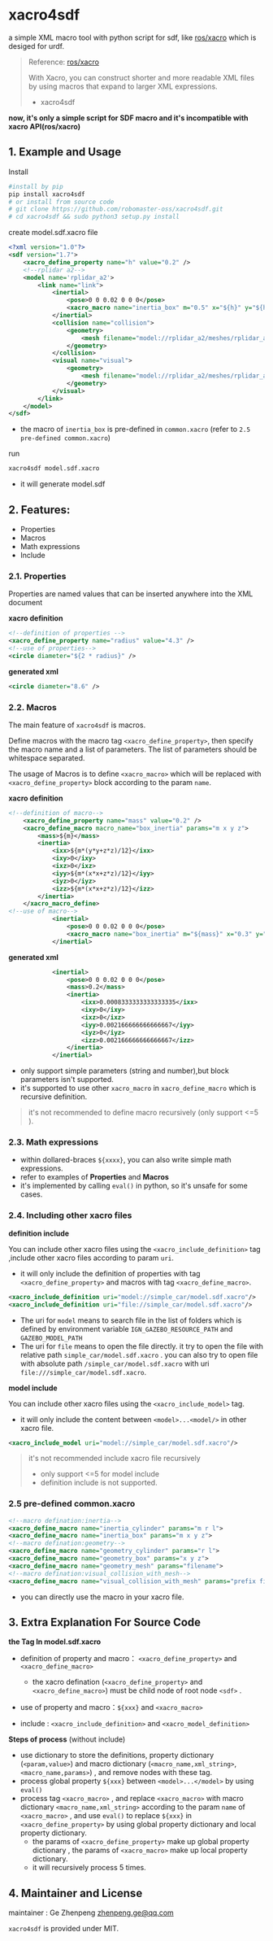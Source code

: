 # xacro4sdf
a simple XML macro tool with python script for sdf, like [ros/xacro](https://github.com/ros/xacro) which is desiged for urdf.

> Reference: [ros/xacro](https://github.com/ros/xacro)
>
> With Xacro, you can construct shorter and more readable XML files by using macros that expand to larger XML expressions. 
>
> * xacro4sdf

**now, it's only a simple script for SDF macro and it's incompatible with xacro API(ros/xacro)**

## 1. Example and Usage

Install

```bash
#install by pip
pip install xacro4sdf 
# or install from source code
# git clone https://github.com/robomaster-oss/xacro4sdf.git
# cd xacro4sdf && sudo python3 setup.py install
```

create model.sdf.xacro file

```xml
<?xml version="1.0"?>
<sdf version="1.7">
    <xacro_define_property name="h" value="0.2" />
    <!--rplidar a2-->
    <model name='rplidar_a2'>
        <link name="link">
            <inertial>
                <pose>0 0 0.02 0 0 0</pose>
                <xacro_macro name="inertia_box" m="0.5" x="${h}" y="${h+0.1}" z="${2*h}"/>
            </inertial>
            <collision name="collision">
                <geometry>
                    <mesh filename="model://rplidar_a2/meshes/rplidar_a2.dae"/>
                </geometry>
            </collision>
            <visual name="visual">
                <geometry>
                    <mesh filename="model://rplidar_a2/meshes/rplidar_a2.dae"/>
                </geometry>
            </visual>
        </link>
    </model>
</sdf>

```

* the macro of  `inertia_box` is pre-defined in `common.xacro` (refer to `2.5 pre-defined common.xacro`)

run

```bash
xacro4sdf model.sdf.xacro
```

* it will generate  model.sdf

## 2. Features:

* Properties	
* Macros
* Math expressions
* Include

### 2.1. Properties

Properties are named values that can be inserted anywhere into the XML document

**xacro definition**

```xml
<!--definition of properties -->
<xacro_define_property name="radius" value="4.3" />
<!--use of properties-->
<circle diameter="${2 * radius}" />
```

**generated xml**

```xml
<circle diameter="8.6" />
```

### 2.2. Macros

The main feature of `xacro4sdf` is macros.

Define macros with the macro tag `<xacro_define_property>`, then specify the macro name and a list of parameters. The list of parameters should be whitespace separated. 

The  usage of Macros is to define `<xacro_macro>` which will be replaced with `<xacro_define_property>`  block  according to the param `name`.

**xacro definition**

```xml
<!--definition of macro-->
	<xacro_define_property name="mass" value="0.2" />
	<xacro_define_macro macro_name="box_inertia" params="m x y z">
        <mass>${m}</mass>
        <inertia>
            <ixx>${m*(y*y+z*z)/12}</ixx>
            <ixy>0</ixy>
            <ixz>0</ixz>
            <iyy>${m*(x*x+z*z)/12}</iyy>
            <iyz>0</iyz>
            <izz>${m*(x*x+z*z)/12}</izz>
        </inertia>
    </xacro_macro_define>
<!--use of macro-->
            <inertial>
                <pose>0 0 0.02 0 0 0</pose>
                <xacro_macro name="box_inertia" m="${mass}" x="0.3" y="0.1" z="0.2"/>
            </inertial>
```

**generated xml**

```xml
			<inertial>
				<pose>0 0 0.02 0 0 0</pose>
				<mass>0.2</mass>
				<inertia>
					<ixx>0.0008333333333333335</ixx>
					<ixy>0</ixy>
					<ixz>0</ixz>
					<iyy>0.002166666666666667</iyy>
					<iyz>0</iyz>
					<izz>0.002166666666666667</izz>
				</inertia>
			</inertial>
```

* only support simple parameters (string and number),but block parameters isn't supported.
* it's supported to use other  `xacro_macro`  in `xacro_define_macro` which is recursive definition.

> it's not recommended to define macro recursively (only support <=5 ).

### 2.3. Math expressions

* within dollared-braces `${xxxx}`, you can also write simple math expressions.
* refer to examples of  **Properties** and **Macros** 
* it's implemented by calling `eval()` in python, so it's unsafe for some cases.

### 2.4. Including other xacro files

**definition include**

You can include other xacro files using the `<xacro_include_definition>` tag ,include other xacro files according to param `uri`.

*  it will only include the definition of properties with tag `<xacro_define_property>` and macros with tag `<xacro_define_macro>`.

```xml
<xacro_include_definition uri="model://simple_car/model.sdf.xacro"/>
<xacro_include_definition uri="file://simple_car/model.sdf.xacro"/>
```

* The uri for `model` means to search file in the list of folders  which is defined by  environment variable `IGN_GAZEBO_RESOURCE_PATH` and `GAZEBO_MODEL_PATH`
* The uri for `file` means to open the file directly. it try to open the file with relative path `simple_car/model.sdf.xacro` . you can also try to open file with absolute path `/simple_car/model.sdf.xacro` with uri `file:///simple_car/model.sdf.xacro`.

**model include**

You can include other xacro files using the `<xacro_include_model>` tag.

* it will only include the content  between `<model>...<model/>` in other xacro file.

```xml
<xacro_include_model uri="model://simple_car/model.sdf.xacro"/>
```

>  it's not recommended include xacro file recursively 
>
>  * only support <=5  for model include 
>  * definition include is not supported.

### 2.5 pre-defined common.xacro

```xml
<!--macro defination:inertia-->
<xacro_define_macro name="inertia_cylinder" params="m r l">
<xacro_define_macro name="inertia_box" params="m x y z">
<!--macro defination:geometry-->
<xacro_define_macro name="geometry_cylinder" params="r l">
<xacro_define_macro name="geometry_box" params="x y z">
<xacro_define_macro name="geometry_mesh" params="filename">
<!--macro defination:visual_collision_with_mesh-->
<xacro_define_macro name="visual_collision_with_mesh" params="prefix filename">
```

* you can directly use the  macro in your xacro file.

## 3. Extra Explanation For Source Code

**the Tag In model.sdf.xacro**

* definition of property and macro： `<xacro_define_property>` and `<xacro_define_macro>`
  * the xacro defination (`<xacro_define_property>` and `<xacro_define_macro>`) must be child node of  root node `<sdf>` .
* use of property and macro：`${xxx}` and `<xacro_macro>` 

* include : `<xacro_include_definition>` and  `<xacro_model_definition>`

**Steps of  process** (without include) 

* use dictionary to store the definitions, property dictionary (`<param,value>`) and macro dictionary (`<macro_name,xml_string>`, `<macro_name,params>`) , and remove nodes with these tag.
* process global property `${xxx}` between `<model>...</model>` by using   `eval()`  
* process tag  `<xacro_macro>` , and replace `<xacro_macro>` with macro dictionary `<macro_name,xml_string>`  according to the param `name` of  `<xacro_macro>` , and use `eval()`  to replace `${xxx}` in `<xacro_define_property>`  by using global property  dictionary  and  local property  dictionary.
  * the params of `<xacro_define_property>` make up global property dictionary , the params of  `<xacro_macro>` make up  local property  dictionary.
  * it will recursively process 5 times.

## 4. Maintainer and License 

maintainer : Ge Zhenpeng  zhenpeng.ge@qq.com

`xacro4sdf`  is provided under MIT.
